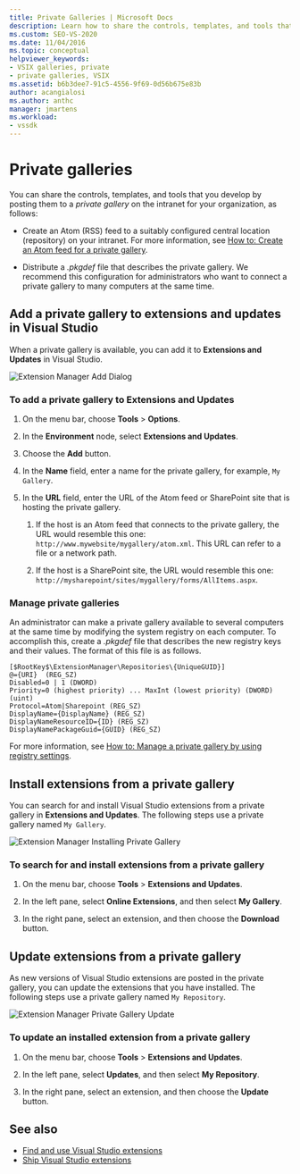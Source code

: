 ```yaml
---
title: Private Galleries | Microsoft Docs
description: Learn how to share the controls, templates, and tools that you develop in the Visual Studio SDK by posting them to a private gallery.
ms.custom: SEO-VS-2020
ms.date: 11/04/2016
ms.topic: conceptual
helpviewer_keywords:
- VSIX galleries, private
- private galleries, VSIX
ms.assetid: b6b3dee7-91c5-4556-9f69-0d56b675e83b
author: acangialosi
ms.author: anthc
manager: jmartens
ms.workload:
- vssdk
---
```

# Private galleries
You can share the controls, templates, and tools that you develop by posting them to a *private gallery* on the intranet for your organization, as follows:

- Create an Atom (RSS) feed to a suitably configured central location (repository) on your intranet. For more information, see [How to: Create an Atom feed for a private gallery](../extensibility/how-to-create-an-atom-feed-for-a-private-gallery.md).

- Distribute a *.pkgdef* file that describes the private gallery. We recommend this configuration for administrators who want to connect a private gallery to many computers at the same time.

## Add a private gallery to extensions and updates in Visual Studio
 When a private gallery is available, you can add it to **Extensions and Updates** in Visual Studio.

 ![Extension Manager Add Dialog](../extensibility/media/em_adddialog.png "EM_AddDialog")

### To add a private gallery to Extensions and Updates

1. On the menu bar, choose **Tools** > **Options**.

2. In the **Environment** node, select **Extensions and Updates**.

3. Choose the **Add** button.

4. In the **Name** field, enter a name for the private gallery, for example, `My Gallery`.

5. In the **URL** field, enter the URL of the Atom feed or SharePoint site that is hosting the private gallery.

    1. If the host is an Atom feed that connects to the private gallery, the URL would resemble this one: `http://www.mywebsite/mygallery/atom.xml`.  This URL can refer to a file or a network path.

    2. If the host is a SharePoint site, the URL would resemble this one: `http://mysharepoint/sites/mygallery/forms/AllItems.aspx`.

### Manage private galleries
 An administrator can make a private gallery available to several computers at the same time by modifying the system registry on each computer. To accomplish this, create a *.pkgdef* file that describes the new registry keys and their values.  The format of this file is as follows.

```
[$RootKey$\ExtensionManager\Repositories\{UniqueGUID}]
@={URI}  (REG_SZ)
Disabled=0 | 1 (DWORD)
Priority=0 (highest priority) ... MaxInt (lowest priority) (DWORD) (uint)
Protocol=Atom|Sharepoint (REG_SZ)
DisplayName={DisplayName} (REG_SZ)
DisplayNameResourceID={ID} (REG_SZ)
DisplayNamePackageGuid={GUID} (REG_SZ)

```

 For more information, see [How to: Manage a private gallery by using registry settings](../extensibility/how-to-manage-a-private-gallery-by-using-registry-settings.md).

## Install extensions from a private gallery
 You can search for and install Visual Studio extensions from a private gallery in **Extensions and Updates**. The following steps use a private gallery named `My Gallery`.

 ![Extension Manager Installing Private Gallery](../extensibility/media/em_.png "EM_")

### To search for and install extensions from a private gallery

1. On the menu bar, choose **Tools** > **Extensions and Updates**.

2. In the left pane, select **Online Extensions**, and then select **My Gallery**.

3. In the right pane, select an extension, and then choose the **Download** button.

## Update extensions from a private gallery
 As new versions of Visual Studio extensions are posted in the private gallery, you can update the extensions that you have installed. The following steps use a private gallery named `My Repository`.

 ![Extension Manager Private Gallery Update](../extensibility/media/em_update.png "EM_Update")

### To update an installed extension from a private gallery

1. On the menu bar, choose **Tools** > **Extensions and Updates**.

2. In the left pane, select **Updates**, and then select **My Repository**.

3. In the right pane, select an extension, and then choose the **Update** button.

## See also
- [Find and use Visual Studio extensions](../ide/finding-and-using-visual-studio-extensions.md)
- [Ship Visual Studio extensions](../extensibility/shipping-visual-studio-extensions.md)
